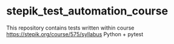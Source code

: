 # stepik_test_automation_course
This repository contains tests written within course https://stepik.org/course/575/syllabus
Python + pytest
